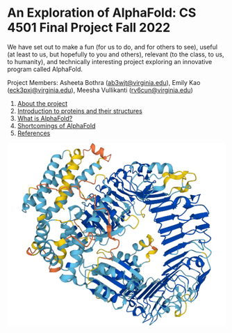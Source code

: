 # An Exploration of AlphaFold: CS 4501 Final Project Fall 2022  
We have set out to make a fun (for us to do, and for others to see), useful (at least to us, but hopefully to you and others), relevant (to the class, to us, to humanity), and technically interesting project exploring an innovative program called AlphaFold.  
  
Project Members: Asheeta Bothra (<ab3wjt@virginia.edu>), Emily Kao (<eck3pxj@virginia.edu>), Meesha Vullikanti (<rv6cun@virginia.edu>) <br>
1. [About the project](https://eckao.github.io/compbio-alphafold-project/about)  
2. [Introduction to proteins and their structures](https://eckao.github.io/compbio-alphafold-project/proteinstructures)
3. [What is AlphaFold?](https://eckao.github.io/compbio-alphafold-project/alphafold)
4. [Shortcomings of AlphaFold](https://eckao.github.io/compbio-alphafold-project/shortcomings)
5. [References](https://eckao.github.io/compbio-alphafold-project/references)  

![AlphaFold Image](./docs/assets/alphafold_image.jpeg "AlphaFold Image")  

